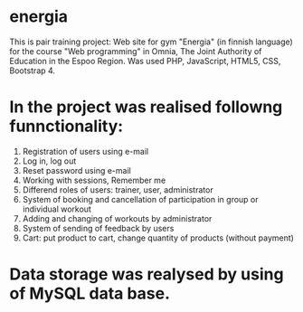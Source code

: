 # energia
This is pair training project: Web site for gym "Energia"  (in finnish language) for the course "Web programming" in Omnia, The Joint Authority of Education in the Espoo Region. Was used PHP, JavaScript, HTML5, CSS, Bootstrap 4.

# In the project was realised followng funnctionality:
1. Registration of users using e-mail
2. Log in, log out
3. Reset password using e-mail
4. Working with sessions, Remember me 
5. Differend roles of users: trainer, user, administrator
6. System of booking and cancellation of participation in group or individual workout
7. Adding and changing of workouts by administrator
8. System of sending of feedback by users
9. Cart: put product to cart, change quantity of products (without payment)

# Data storage was realysed by using of MySQL data base.

